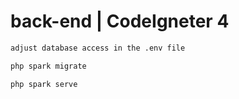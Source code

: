 # back-end | CodeIgneter 4

```sh
adjust database access in the .env file
```

```sh
php spark migrate
```

```sh
php spark serve
```
